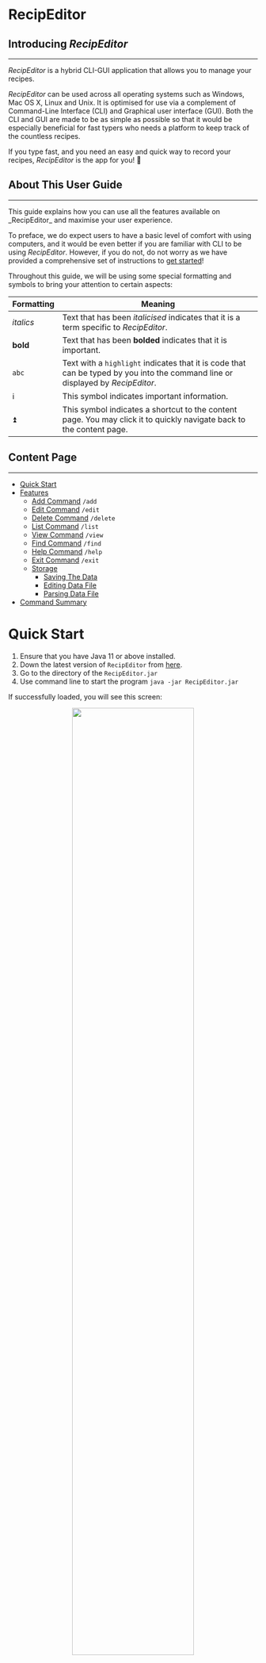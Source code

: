 # RecipEditor
## **Introducing _RecipEditor_**
<hr />

_RecipEditor_ is a hybrid CLI-GUI application that allows you to manage your recipes.

_RecipEditor_ can be used across all operating systems such as Windows, Mac OS X, Linux and Unix.
It is optimised for use via a complement of Command-Line Interface (CLI) and Graphical user interface (GUI).
Both the CLI and GUI are made to be as simple as possible so that it would be especially beneficial for
fast typers who needs a platform to keep track of the countless recipes.

If you type fast, and you need an easy and quick way to record your recipes, _RecipEditor_ is the app for you! 💯

## **About This User Guide**
<hr />
This guide explains how you can use all the features available on _RecipEditor_ and maximise your user experience.

To preface, we do expect users to have a basic level of comfort with using computers,
and it would be even better if you are familiar with CLI to be using _RecipEditor_.
However, if you do not, do not worry as we have provided a comprehensive set of instructions to
[get started](#2-quick-start)!

Throughout this guide, we will be using some special formatting and symbols to bring your attention to certain aspects:

| Formatting | Meaning                                                                                                                         |
|------------|---------------------------------------------------------------------------------------------------------------------------------|
| _italics_  | Text that has been _italicised_ indicates that it is a term specific to _RecipEditor_.                                          |
| **bold**   | Text that has been **bolded** indicates that it is important.                                                                   |
| `abc`      | Text with a `highlight` indicates that it is code that can be typed by you into the command line or displayed by _RecipEditor_. |
| ℹ️         | This symbol indicates important information.                                                                                    |
| ⏫          | This symbol indicates a shortcut to the content page. You may click it to quickly navigate back to the content page.            |


## **Content Page**
<hr />

- [Quick Start](#quick-start)
- [Features](#features)
    - [Add Command](#add-command) `/add`
    - [Edit Command](#edit-command) `/edit`
    - [Delete Command](#delete-command) `/delete`
    - [List Command](#list-command) `/list`
    - [View Command](#view-command) `/view`
    - [Find Command](#find-command) `/find`
    - [Help Command](#help-command) `/help`
    - [Exit Command](#exit-command) `/exit`
    - [Storage](#storage)
        - [Saving The Data](#saving_the_data)
        - [Editing Data File](#editing-data-file)
        - [Parsing Data File](#parsing-data-file)
- [Command Summary](#command-summary)

# Quick Start

1. Ensure that you have Java 11 or above installed.
2. Down the latest version of `RecipEditor` from [here]([https://github.com/AY2223S1-CS2113-T18-2/tp/releases]).
3. Go to the directory of the `RecipEditor.jar`
4. Use command line to start the program `java -jar RecipEditor.jar`

If successfully loaded, you will see this screen:

<p align="center" width="100%">
  <img width="70%" src="./images/UserGuide/ProgramStartScreen.png"/>
</p>

[⏫ Back to content page](#content-page)

# Features 
<hr/>

ℹ️ ***Command Format***
- Commands are not case-sensitive (e.g. `help`, `HELP`,`hElP` are all able to execute the `help` command)

- Words in upper case (e.g. `UPPER_CASE`) are used to signify parameters.

## Add Command

Adds new recipe to your recipe list. This feature allows you to record down the recipe title, recipe description,
ingredients used and the steps involved. To record the ingredients used, user can note down the ingredient name,
amount and the respective units. As for the steps involved, user will specify the steps in the order of execution.

ℹ This feature brings out a GUI editor that allows user to quickly type all the different sections at once.

Format: `/add`

### GUI Editor

A simple GUI text editor will open and loaded with a template file as shown below:

<p align="center" width="100%">
  <img width="70%" src="./images/UserGuide/TextEditorWithTemplate.png"/>
</p>

ℹ Ingredient amount takes in floats (eg. 0.5), but not fraction (eg. 1/2)

Edit the corresponding field according to the following convention:
- `# TITLE`: Only one line, which is the next line after `# TITLE`, will be accepted
- `# DESCRIPTION`: Multiple lines are supported
- `# INGREDIENTS`:
    - Format: `INDEX. INGREDIENT_NAME / AMOUNT / UNIT`
        - Example:
          <br /> `1. Egg / 2 / pieces`
          <br /> `2. Flour / 100 / gram`
- `# STEPS`
    - Format: `INDEX. STEP_DESCRIPTION`
        - Example:
          <br /> `1. Crack the eggs and stir`
          <br /> `2. Crack the eggs and stir`
  
Example:
```
# TITLE 
Carbonara

# DESCRIPTION
Carbonara is an Italian pasta dish from Rome made with eggs, hard cheese, cured pork and black pepper.
Hot pasta tossed with a creamy sauce of raw beaten eggs, accentuated with crisp bits of guanciale, and 
finished with a shower of grated aged Pecorino Romano cheese plus freshly ground black pepper.

# INGREDIENTS ingredient_name / amount / unit
1. Extra virgin olive oil / 1 / table spoon
2. Eggs / 3 / whole
3. Parmesan cheese / 1 / cup
4. Spaghetti / 0.9 / pound

# STEPS 
1. Heat the pasta water.
2. Sauté the pancetta or bacon and garlic.
3. In a small bowl, beat the eggs and mix in about half of the cheese.
4. Once the water has reached a rolling boil, add the dry pasta, and cook, uncovered, at a rolling boil.
5. Add the beaten egg mixture.
6. Pour the mixture over the pasta.
```

ℹ After inputting all the relevant field, you can click on the "_Save and Exit_" button in the top left corner of the GUI editor.

ℹ Otherwise, if you decide not to save the information you have inputted, you can click on the "_Exit Only_" button to exit the add mode.

[⏫ Back to content page](#content-page)

## Edit Command

Edit existing recipe with the given _INDEX_ as shown in the recipe list. To see the index of the recipe, you can use the `/list` command to
show all the recipe titles that is in your current recipe list. The _INDEX_ will be the number on the left of the recipe title.

ℹ This feature allows you to choose between using GUI editor or CLI editor. For GUI editor, it will load the recipe information that was previously 
saved by the user. For CLI, you can make the relevant edits using the commands and flags as shown below.

### GUI Editor
The GUI Editor workflow is similar to [GUI Editor](#gui-editor)

Format: `/edit INDEX`

Example: 
```
/edit 1
```

### CLI Editor
The CLI Editor updates the recipe directly on the CLI. Users have to input the appropriate flags (recipe and command flags)
and take note of the format before entering the command.

Format: `/edit RECIPE_INDEX COMMAND_FLAG RECIPE_FLAG PARAMETERS`

**Recipe flags**: Specify the part of recipe that will be changed
- `-t`: *Title*
- `-d`: *Description*
- `-i`: *Ingredient*
- `-s`: *Step*

**Command flags**: Specify the type of function to be used**
- `-add`: *Adds a new ingredient or step*

    ℹ Only works for ingredient or step. Cannot add recipe title or description.

    - Parameter: `INGREDIENT or STEP`
    - Example:
      ```
      /edit 2 -add -i tomato/1/whole
      ```
      ```
      /edit 2 -add -s Cut the tomato into half.
      ```

- `-del`: *Deletes an ingredient or step*
  
  ℹ Only works for ingredient or step. Cannot delete recipe title or description.

    - Parameter: `INDEX`
    - Exactly **1 (one)** integer must be provided.
  - Example:
  ```
  /edit 2 -del -i 2
  ```
  ```
  /edit 2 -del -s 1
  ```
  
- `-swp`: *Swaps two ingredients or steps*
  - Parameter: `INDEX_1 INDEX_2`
    - Exactly **2 (two)** integers must be provided.
  - Example:
  ```
  /edit 1 -swp -i 1 2
  ```
  ```
  /edit 1 -swp -s 2 3
  ```

- `-chg`: *Changes the ingredient, step, title or description*
  - Parameter: `INDEX [INGREDIENT or STEP]` or `[TITLE or DESCRIPTION]`

    ℹ For title and description, type the changes right after the flags. No need for index.

    ℹ For ingredient and step, exactly **1 (one) index** must be provided before the changes.
        
      - Ingredient format: `INGREDIENT_NAME / AMOUNT / UNIT`
      - Step format: `STEP`
  - Examples: 
  ```
  /edit 2 -chg -t Salad
  ```
  ```
  /edit 2 -chg -d Lettuce salad with croutons and dressing
  ```
  ```
  /edit 3 -chg -i 2 Oyster sauce / 1.0 / tbsp
  ```
  ```
  /edit 3 -chg -s 2 Cut the lettuce into smaller pieces.
  ```

ℹ The flag order (recipe and command flag) does not matter, but exactly 1 (one) command flag and 1 (one) recipe flag are allowed in 
an edit command.

ℹ Not including the index, adding the wrong flags or using inappropriate parameters will throw an error.

ℹ Trailing arguments and extra input before the last flag will be discarded.

The following two commands are identical to each other:
```
/edit 1 GARBAGE -i GARBAGE -swp 1 2 GARBAGE

/edit 1 -swp -i 1 2
```

[⏫ Back to content page](#content-page)

## Delete Command

Delete existing recipe with given recipe title or recipe index from the list. This helps you to organise your recipe list such that those recipes that
'outdated' or no longer used by you can be removed.

Format: `/delete -t [RECIPE_TITLE] OR /edit -id [RECIPE_INDEX]`

ℹ The _RECIPE_TITLE_ is not case-sensitive. Therefore, inputting _recipe_title_ and _RECIPE_TITLE_ yields the same result.

Example: 
```
/delete -t carbonara
```
```
/delete -id 1
```

[⏫ Back to content page](#content-page)

## List Command

List the existing recipe titles previously added to the recipe list. This gives you a quick overview of the recipes that you have added previously.

Format: `/list`

Example:
```
/list
There are 3 recipes in the recipe list
1. Apple Crumble
2. Gyoza
3. Nasi Briyani
```

[⏫ Back to content page](#content-page)

## View Command

View the full details of the specified recipe according to the index shown in the list. The details shown include recipe title, recipe description,
ingredients used and steps involved. To record the ingredients used, user can note down the ingredient name,
amount and the respective units. As for the steps involved, user will specify the steps in the order of execution.

Format to view with recipe title:`/view -t [RECIPE_TITLE]`

Format to view with recipe title: `/view -id [RECIPE_INDEX]`

Example: 
```
/view -id 1
TITLE:
Carbonara

DESCRIPTION:
Carbonara is an Italian pasta dish from Rome made with eggs, hard cheese, cured pork
and black pepper. Hot pasta tossed with a creamy sauce of raw beaten eggs, accentuated with crisp bits of
guanciale, and finished with a shower of grated aged Pecorino Romano cheese plus freshly ground black pepper.

INGREDIENTS:  
1. Extra virgin olive oil / 1 / table spoon
2. Eggs / 3 / whole
3. Parmesan cheese / 1 / cup
4. Spaghetti / 0.9 / pound

STEPS: 
1. Heat the pasta water.
2. Sauté the pancetta or bacon and garlic.
3. In a small bowl, beat the eggs and mix in about half of the cheese.
4. Once the water has reached a rolling boil, add the dry pasta, and cook, uncovered, at a rolling boil.
5. Add the beaten egg mixture.
6. Pour the mixture over the pasta.

```
[⏫ Back to content page](#content-page)

## Find Command
Find the recipes with relevant recipe title or ingredient name as what the user inputs. Program will look through all the recipe titles
and every ingredient names for all recipes, and list out the recipe title that contains what the user inputs.

ℹ User can input _RECIPE_TITLE_ or _INGREDIENT_NAME_

ℹ The _RECIPE_TITLE_ is not case-sensitive. Therefore, inputting _recipe_title_ and _RECIPE_TITLE_ yields the same result.

Format: `/find -RECIPE_FLAG [RECIPE_TITLE or INGREDIENT_NAME]`

Example: 
```
/find -t egg

1. Egg Fried Rice
2. Egg Tofu
3. Maggi with Egg
```
```
/find -i egg

1. Carbonara
2. Fried Rice
3. Nasi Lemak
```

[⏫ Back to content page](#content-page)

## Help Command

Shows the specific command syntax in _RecipeEditor_.

Format: `/help COMMAND`

Example:
```
/help find

Syntax: /find -<flag> <recipe title/ingredient name>
Description: For the given ingredient or title, find recipes which contains it.
```

[⏫ Back to content page](#content-page)

## Exit Command

Exits the _RecipEditor_.

Format: `/exit`

```
/exit

RecipEditor ends here...
Program exiting
```

[⏫ Back to content page](#content-page)

# Data Management
<hr />

## Storage

The data files are stored at `./RecipeData` directory.

The template file and other miscellaneous files are stored at `./RecipeData/App` directory.

The individual recipe data files are stored at `./RecipeData/Recipes` directory.

There are 2 types of recipe data files to store recipes:
- **Overall File (OF)**: Keeps track of the recipe titles previously added to the recipe list. User can open this file to have a birds-eye-view
at all the recipes that is currently in the recipe list.
- **Individual Recipe File (IRF)**: The details of each recipe is saved as an individual file that is named
after the recipe title. User can open the individual recipe file to look at the full details of the recipe.

### Saving The Data
There is no need to save manually. Any updates made to the data will be automatically 
stored into the local drive and reloaded when _RecipEditor_ is restarted.

### Editing Data File

- After `/add`
    - New IRF (whose file name is named after the Recipe Title) is saved
    - New Recipe Title is appended to OF
- After `/edit INDEX`
    - Update existing IRF at INDEX
    - Update OF (change Title)
- After `/delete -t RECIPE_TITLE`
    - Delete existing IRF
    - Update OF by removing the Recipe Title of the recipe being deleted

### Parsing Data File

- If user tempered with the data files, these are the potential problems encountered when the program starts and reads
  the data
    - Mismatch between IRF Title and OF Title
        - Delete IRF
    - IRF content cannot be parsed
        - Delete IRF
- New OF File is generated from the model contains the valid recipes loaded from IRFs

[⏫ Back to content page](#content-page)

# Command Summary

| Command | Action                                           | Format                                                                       | Example                                      |
|---------|--------------------------------------------------|------------------------------------------------------------------------------|----------------------------------------------|
| add     | Add new recipe                                   | `/add`                                                                       | `/add`                                       |
| edit    | Edit recipe at INDEX                             | `/edit INDEX` <br/> `/edit RECIPE_INDEX COMMAND_FLAG RECIPE_FLAG PARAMETERS` | `/edit 1` <br/> `/edit 1 -add -s "new step"` |
| delete  | Deletes recipe of given RECIPE_TITLE             | `/delete -t RECIPE_TITLE`<br/>`/delete -id RECIPE_INDEX`                     | `/delete carbonara`                          |
| list    | List all recipes                                 | `/list`                                                                      | `/list`                                      |
| view    | View recipe at INDEX                             | `/view -t RECIPE_TITLE`<br/>`/view -id RECIPE_INDEX`                         | `/view -t carbonara` <br/> `/view -id 1`     |
| find    | Find recipe with RECIPE_TITLE or INGREDIENT_NAME | `/find -t RECIPE_TITLE`<br/>`/find -i INGREDIENT_NAME`                       | `/find -t rice` <br/> `/find -i egg`         |
| help    | Show available commands                          | `/help COMMAND`                                                              | `/help find`                                 |
| exit    | Exit the program                                 | `/exit`                                                                      | `/exit`                                      |
